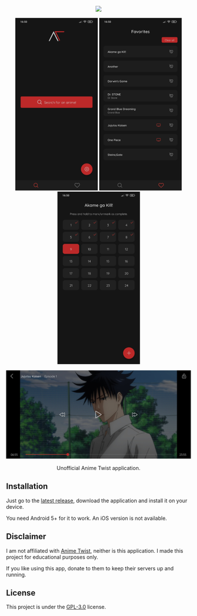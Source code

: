 <p align="center">
  <img src="https://raw.githubusercontent.com/Yanzz231/WibuNime-Streaming/img/img.png" width="150" />
</p>

<p align="center">
  <img src="https://raw.githubusercontent.com/Matheus-0/Anime-Twist/master/.github/1.jpg" width="225" />
  <img src="https://raw.githubusercontent.com/Matheus-0/Anime-Twist/master/.github/2.jpg" width="225" />
  <img src="https://raw.githubusercontent.com/Matheus-0/Anime-Twist/master/.github/3.jpg" width="225" />
</p>

<p align="center">
  <img src="https://raw.githubusercontent.com/Matheus-0/Anime-Twist/master/.github/4.jpg" width="550" />
</p>

<p align="center">Unofficial Anime Twist application.</p>

## Installation

Just go to the [latest release](https://github.com/Matheus-0/Anime-Twist/releases/latest), download the application and install it on your device.

You need Android 5+ for it to work. An iOS version is not available.

## Disclaimer

I am not affiliated with [Anime Twist](https://twist.moe/), neither is this application. I made this project for educational purposes only.

If you like using this app, donate to them to keep their servers up and running.

## License

This project is under the [GPL-3.0](LICENSE.md) license.
